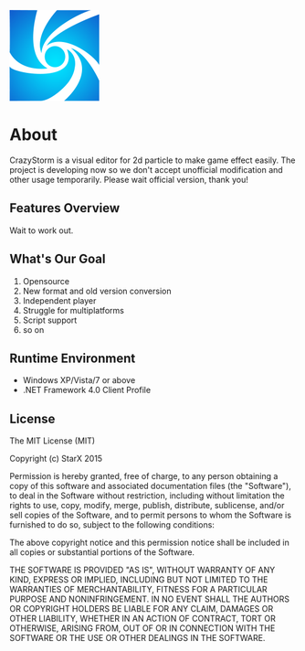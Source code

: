 ![Logo](/logo.png)
# About
CrazyStorm is a visual editor for 2d particle to make game effect easily.
The project is developing now so we don't accept unofficial modification and other usage temporarily. Please wait official version, thank you!

## Features Overview
Wait to work out.

## What's Our Goal
1. Opensource
2. New format and old version conversion
3. Independent player
4. Struggle for multiplatforms
6. Script support
6. so on

## Runtime Environment
- Windows XP/Vista/7 or above
- .NET Framework 4.0 Client Profile

## License
The MIT License (MIT)

Copyright (c) StarX 2015 

Permission is hereby granted, free of charge, to any person obtaining a copy
of this software and associated documentation files (the "Software"), to deal
in the Software without restriction, including without limitation the rights
to use, copy, modify, merge, publish, distribute, sublicense, and/or sell
copies of the Software, and to permit persons to whom the Software is
furnished to do so, subject to the following conditions:

The above copyright notice and this permission notice shall be included in all
copies or substantial portions of the Software.

THE SOFTWARE IS PROVIDED "AS IS", WITHOUT WARRANTY OF ANY KIND, EXPRESS OR
IMPLIED, INCLUDING BUT NOT LIMITED TO THE WARRANTIES OF MERCHANTABILITY,
FITNESS FOR A PARTICULAR PURPOSE AND NONINFRINGEMENT. IN NO EVENT SHALL THE
AUTHORS OR COPYRIGHT HOLDERS BE LIABLE FOR ANY CLAIM, DAMAGES OR OTHER
LIABILITY, WHETHER IN AN ACTION OF CONTRACT, TORT OR OTHERWISE, ARISING FROM,
OUT OF OR IN CONNECTION WITH THE SOFTWARE OR THE USE OR OTHER DEALINGS IN THE
SOFTWARE.
